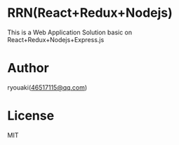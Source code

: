 # RRN(React+Redux+Nodejs)
This is a Web Application Solution basic on React+Redux+Nodejs+Express.js

# Author
ryouaki(46517115@qq.com)

# License
MIT